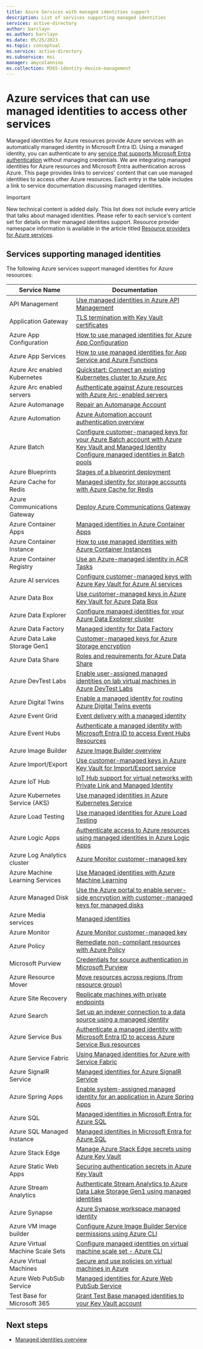 ```yaml
---
title: Azure Services with managed identities support
description: List of services supporting managed identities
services: active-directory
author: barclayn
ms.author: barclayn
ms.date: 05/25/2023
ms.topic: conceptual
ms.service: active-directory
ms.subservice: msi
manager: amycolannino
ms.collection: M365-identity-device-management
---
```


# Azure services that can use managed identities to access other services

Managed identities for Azure resources provide Azure services with an automatically managed identity in Microsoft Entra ID. Using a managed identity, you can authenticate to any [service that supports Microsoft Entra authentication](./services-id-authentication-support.md) without managing credentials. We are integrating managed identities for Azure resources and Microsoft Entra authentication across Azure. This page provides links to services' content that can use managed identities to access other Azure resources. Each entry in the table includes a link to service documentation discussing managed identities.

>[!IMPORTANT]
> New technical content is added daily. This list does not include every article that talks about managed identities. Please refer to each service's content set for details on their managed identities support. Resource provider namespace information is available in the article titled [Resource providers for Azure services](/azure/azure-resource-manager/management/azure-services-resource-providers).

## Services supporting managed identities

The following Azure services support managed identities for Azure resources:


| Service Name                    |  Documentation                                                                                                                                                                                |
|---------------------------------|----------------------------------------------------------------------------------------------------------------------------------------------------------------------------------------------|
| API Management                  | [Use managed identities in Azure API Management](/azure/api-management/api-management-howto-use-managed-service-identity)                                                                                            |
| Application Gateway             | [TLS termination with Key Vault certificates](/azure/application-gateway/key-vault-certs)                                                                                                             |
| Azure App Configuration         | [How to use managed identities for Azure App Configuration](/azure/azure-app-configuration/overview-managed-identity)                                                                                                           |
| Azure App Services              | [How to use managed identities for App Service and Azure Functions](/azure/app-service/overview-managed-identity)    |
| Azure Arc enabled Kubernetes    | [Quickstart: Connect an existing Kubernetes cluster to Azure Arc](/azure/azure-arc/kubernetes/quickstart-connect-cluster)                                                                                                   |
| Azure Arc enabled servers       | [Authenticate against Azure resources with Azure Arc-enabled servers](/azure/azure-arc/servers/managed-identity-authentication)                                                                                                 |
| Azure Automanage                | [Repair an Automanage Account](/azure/automanage/repair-automanage-account)                                                                     |
| Azure Automation                | [Azure Automation account authentication overview](/azure/automation/automation-security-overview#managed-identities)                                       |
| Azure Batch                     | [Configure customer-managed keys for your Azure Batch account with Azure Key Vault and Managed Identity](/azure/batch/batch-customer-managed-key)  </BR> [Configure managed identities in Batch pools](/azure/batch/managed-identity-pools)          |
| Azure Blueprints                | [Stages of a blueprint deployment](/azure/governance/blueprints/concepts/deployment-stages)                              |
| Azure Cache for Redis           | [Managed identity for storage accounts with Azure Cache for Redis](/azure/azure-cache-for-redis/cache-managed-identity) |
| Azure Communications Gateway    | [Deploy Azure Communications Gateway](/azure/communications-gateway/deploy) |
| Azure Container Apps            | [Managed identities in Azure Container Apps](/azure/container-apps/managed-identity) |
| Azure Container Instance        | [How to use managed identities with Azure Container Instances](/azure/container-instances/container-instances-managed-identity)                                                                                          |
| Azure Container Registry        | [Use an Azure-managed identity in ACR Tasks](/azure/container-registry/container-registry-tasks-authentication-managed-identity)                                                                       |
| Azure AI services        | [Configure customer-managed keys with Azure Key Vault for Azure AI services](/azure/ai-services/encryption/cognitive-services-encryption-keys-portal)                                                                          |
| Azure Data Box                  | [Use customer-managed keys in Azure Key Vault for Azure Data Box](/azure/databox/data-box-customer-managed-encryption-key-portal)                                                                                             |
| Azure Data Explorer             | [Configure managed identities for your Azure Data Explorer cluster](/azure/data-explorer/configure-managed-identities-cluster?tabs=portal)                                                                                                     |
| Azure Data Factory              | [Managed identity for Data Factory](/azure/data-factory/data-factory-service-identity)                                                                                                           |
| Azure Data Lake Storage Gen1    | [Customer-managed keys for Azure Storage encryption](/azure/storage/common/customer-managed-keys-overview)                                                                                                  |
| Azure Data Share                | [Roles and requirements for Azure Data Share](/azure/data-share/concepts-roles-permissions)   |
| Azure DevTest Labs             | [Enable user-assigned managed identities on lab virtual machines in Azure DevTest Labs](/azure/devtest-labs/enable-managed-identities-lab-vms) |
| Azure Digital Twins             | [Enable a managed identity for routing Azure Digital Twins events](/azure/digital-twins/how-to-enable-managed-identities-portal)                                                                                            |
| Azure Event Grid                | [Event delivery with a managed identity](/azure/event-grid/managed-service-identity)|
| Azure Event Hubs                | [Authenticate a managed identity with Microsoft Entra ID to access Event Hubs Resources](/azure/event-hubs/authenticate-managed-identity)|
| Azure Image Builder             | [Azure Image Builder overview](/azure/virtual-machines/image-builder-overview#permissions)                                                                                                    |
| Azure Import/Export             | [Use customer-managed keys in Azure Key Vault for Import/Export service](/azure/import-export/storage-import-export-encryption-key-portal)|
| Azure IoT Hub                   | [IoT Hub support for virtual networks with Private Link and Managed Identity](/azure/iot-hub/virtual-network-support)                                                                               |
| Azure Kubernetes Service (AKS)  | [Use managed identities in Azure Kubernetes Service](/azure/aks/use-managed-identity)                                                                                                                           |
| Azure Load Testing                | [Use managed identities for Azure Load Testing](/azure/load-testing/how-to-use-a-managed-identity)  |
| Azure Logic Apps                | [Authenticate access to Azure resources using managed identities in Azure Logic Apps](/azure/logic-apps/create-managed-service-identity)                                                                                                       |
| Azure Log Analytics cluster     | [Azure Monitor customer-managed key](/azure/azure-monitor/logs/customer-managed-keys)|
| Azure Machine Learning Services | [Use Managed identities with Azure Machine Learning](/azure/machine-learning/how-to-identity-based-service-authentication?tabs=python)                                                                                         |
| Azure Managed Disk              | [Use the Azure portal to enable server-side encryption with customer-managed keys for managed disks](/azure/virtual-machines/disks-enable-customer-managed-keys-portal)                                                                                        |
| Azure Media services            | [Managed identities](/azure/media-services/latest/concept-managed-identities) |
| Azure Monitor                   | [Azure Monitor customer-managed key](/azure/azure-monitor/logs/customer-managed-keys?tabs=portal)                                                                                              |
| Azure Policy                    | [Remediate non-compliant resources with Azure Policy](/azure/governance/policy/how-to/remediate-resources)      |
| Microsoft Purview                   | [Credentials for source authentication in Microsoft Purview](/purview/manage-credentials) |
| Azure Resource Mover            | [Move resources across regions (from resource group)](/azure/resource-mover/move-region-within-resource-group)|
| Azure Site Recovery             | [Replicate machines with private endpoints](/azure/site-recovery/azure-to-azure-how-to-enable-replication-private-endpoints#enable-the-managed-identity-for-the-vault)                                  |
| Azure Search                    | [Set up an indexer connection to a data source using a managed identity](/azure/search/search-howto-managed-identities-data-sources)                                                                                            |
| Azure Service Bus               | [Authenticate a managed identity with Microsoft Entra ID to access Azure Service Bus resources](/azure/service-bus-messaging/service-bus-managed-service-identity)                                                                                                        |
| Azure Service Fabric            | [Using Managed identities for Azure with Service Fabric](/azure/service-fabric/concepts-managed-identity)                                                                                                        |
| Azure SignalR Service           | [Managed identities for Azure SignalR Service](/azure/azure-signalr/howto-use-managed-identity)                                                                                                     |
| Azure Spring Apps               | [Enable system-assigned managed identity for an application in Azure Spring Apps](/azure/spring-apps/how-to-enable-system-assigned-managed-identity) |
| Azure SQL                       | [Managed identities in Microsoft Entra for Azure SQL](/azure/azure-sql/database/authentication-azure-ad-user-assigned-managed-identity)                                                                                     |
| Azure SQL Managed Instance      | [Managed identities in Microsoft Entra for Azure SQL](/azure/azure-sql/database/authentication-azure-ad-user-assigned-managed-identity)                                                                                       |
| Azure Stack Edge                | [Manage Azure Stack Edge secrets using Azure Key Vault](/azure/databox-online/azure-stack-edge-gpu-activation-key-vault#recover-managed-identity-access)|
| Azure Static Web Apps           | [Securing authentication secrets in Azure Key Vault](/azure/static-web-apps/key-vault-secrets)|
| Azure Stream Analytics          | [Authenticate Stream Analytics to Azure Data Lake Storage Gen1 using managed identities](/azure/stream-analytics/stream-analytics-managed-identities-adls)                                                                                         |
| Azure Synapse                   | [Azure Synapse workspace managed identity](/azure/data-factory/data-factory-service-identity)                                                                                         |
| Azure VM image builder          | [Configure Azure Image Builder Service permissions using Azure CLI](/azure/virtual-machines/linux/image-builder-permissions-cli#using-managed-identity-for-azure-storage-access)|
| Azure Virtual Machine Scale Sets      | [Configure managed identities on virtual machine scale set - Azure CLI](qs-configure-cli-windows-vmss.md)                                                                  |
| Azure Virtual Machines                | [Secure and use policies on virtual machines in Azure](/azure/virtual-machines/windows/security-policy#managed-identities-for-azure-resources)                                                                  |
| Azure Web PubSub Service           | [Managed identities for Azure Web PubSub Service](/azure/azure-web-pubsub/howto-use-managed-identity)     |
| Test Base for Microsoft 365| [Grant Test Base managed identities to your Key Vault account](/microsoft-365/test-base/managed-identity)|

## Next steps

- [Managed identities overview](Overview.md)

